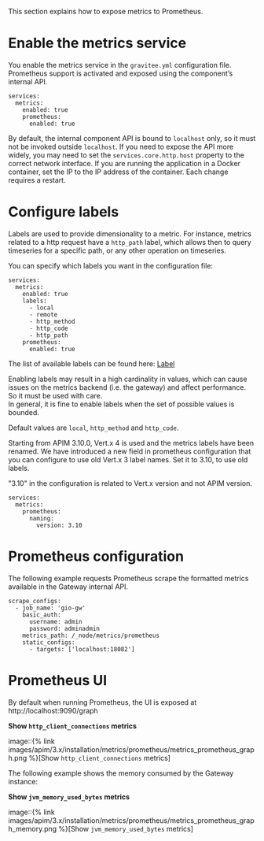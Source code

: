 This section explains how to expose metrics to Prometheus.

# Enable the metrics service

You enable the metrics service in the `gravitee.yml` configuration file.
Prometheus support is activated and exposed using the component’s
internal API.

    services:
      metrics:
        enabled: true
        prometheus:
          enabled: true

By default, the internal component API is bound to `localhost` only, so
it must not be invoked outside `localhost`. If you need to expose the
API more widely, you may need to set the `services.core.http.host`
property to the correct network interface. If you are running the
application in a Docker container, set the IP to the IP address of the
container. Each change requires a restart.

# Configure labels

Labels are used to provide dimensionality to a metric. For instance,
metrics related to a http request have a `http_path` label, which allows
then to query timeseries for a specific path, or any other operation on
timeseries.

You can specify which labels you want in the configuration file:

    services:
      metrics:
        enabled: true
        labels:
          - local
          - remote
          - http_method
          - http_code
          - http_path
        prometheus:
          enabled: true

The list of available labels can be found here:
[Label](https://vertx.io/docs/apidocs/io/vertx/micrometer/Label.html)

Enabling labels may result in a high cardinality in values, which can
cause issues on the metrics backend (i.e. the gateway) and affect
performance.  
So it must be used with care.  
In general, it is fine to enable labels when the set of possible values
is bounded.

Default values are `local`, `http_method` and `http_code`.

Starting from APIM 3.10.0, Vert.x 4 is used and the metrics labels have
been renamed. We have introduced a new field in prometheus configuration
that you can configure to use old Vert.x 3 label names. Set it to 3.10,
to use old labels.

"3.10" in the configuration is related to Vert.x version and not APIM
version.

    services:
      metrics:
        prometheus:
          naming:
            version: 3.10

# Prometheus configuration

The following example requests Prometheus scrape the formatted metrics
available in the Gateway internal API.

    scrape_configs:
      - job_name: 'gio-gw'
        basic_auth:
          username: admin
          password: adminadmin
        metrics_path: /_node/metrics/prometheus
        static_configs:
          - targets: ['localhost:18082']

# Prometheus UI

By default when running Prometheus, the UI is exposed at
http://localhost:9090/graph

**Show `http_client_connections` metrics**

image::{% link
images/apim/3.x/installation/metrics/prometheus/metrics\_prometheus\_graph.png
%}\[Show `http_client_connections` metrics\]

The following example shows the memory consumed by the Gateway instance:

**Show `jvm_memory_used_bytes` metrics**

image::{% link
images/apim/3.x/installation/metrics/prometheus/metrics\_prometheus\_graph\_memory.png
%}\[Show `jvm_memory_used_bytes` metrics\]
